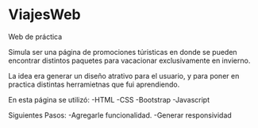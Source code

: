 # ViajesWeb
Web de práctica

Simula ser una página de promociones túristicas en donde se pueden encontrar distintos paquetes para vacacionar exclusivamente en invierno. 

La idea era generar un diseño atrativo para el usuario, y para poner en practica distintas herramietnas que fui aprendiendo.


En esta página se utilizó:
  -HTML
  -CSS
    -Bootstrap
  -Javascript
  
  Siguientes Pasos:
    -Agregarle funcionalidad.
    -Generar responsividad 
    
    
    
